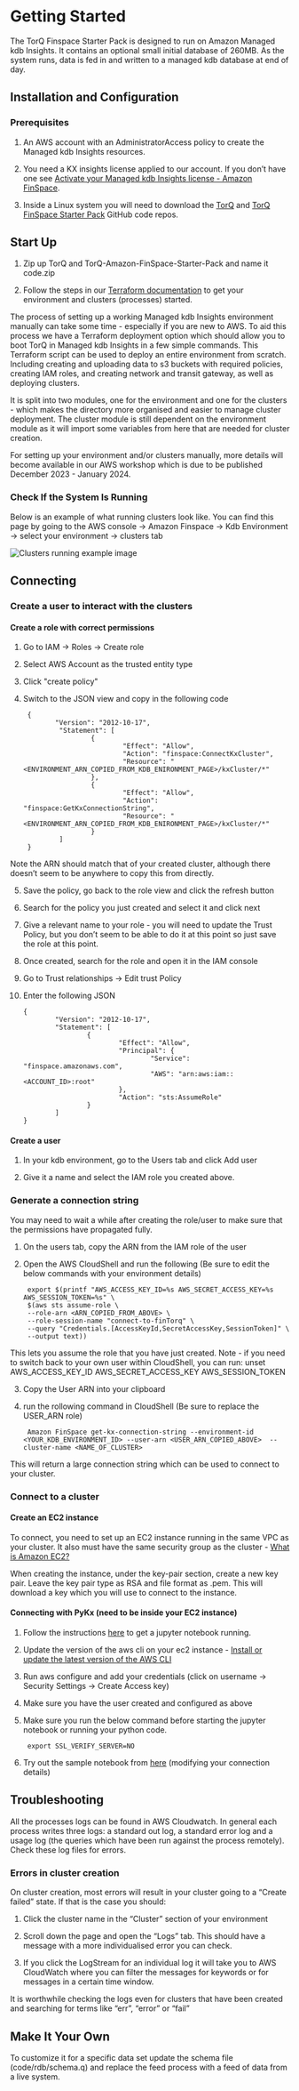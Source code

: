 Getting Started
===============

The TorQ Finspace Starter Pack is designed to run on Amazon Managed kdb Insights. It contains an optional small initial
database of 260MB. As the system runs, data is fed in and written to a managed kdb database at end of day.

Installation and Configuration
------------------------------

### Prerequisites

1. An AWS account with an AdministratorAccess policy to create the Managed kdb Insights resources.

2. You need a KX insights license applied to our account. If you don’t have one see [Activate your Managed kdb Insights license - Amazon FinSpace](https://docs.aws.amazon.com/finspace/latest/userguide/kdb-licensing.html).

3. Inside a Linux system you will need to download the [TorQ](https://github.com/DataIntellectTech/TorQ/tree/master) and [TorQ FinSpace Starter Pack](https://github.com/DataIntellectTech/TorQ-Amazon-FinSpace-Starter-Pack/tree/master) GitHub code repos.

Start Up
--------

1. Zip up TorQ and TorQ-Amazon-FinSpace-Starter-Pack and name it code.zip

2. Follow the steps in our [Terraform documentation](https://dataintellecttech.github.io/TorQ-Amazon-FinSpace-Starter-Pack/terraformdeloyment/) to get your environment and clusters (processes) started.

The process of setting up a working Managed kdb Insights environment manually can take some time - especially if you are new to AWS. To aid this process we have a Terraform deployment option which should allow you to boot TorQ in Managed kdb Insights in a few simple commands. This Terraform script can be used to deploy an entire environment from scratch. Including creating and uploading data to s3 buckets with required policies, creating IAM roles, and creating network and transit gateway, as well as deploying clusters.

It is split into two modules, one for the environment and one for the clusters - which makes the directory more organised and easier to manage cluster deployment. The cluster module is still dependent on the environment module as it will import some variables from here that are needed for cluster creation.

For setting up your environment and/or clusters manually, more details will become available in our AWS workshop which is due to be published December 2023 - January 2024.

### Check If the System Is Running

Below is an example of what running clusters look like. You can find this page by going to the AWS console -> Amazon Finspace -> Kdb Environment -> select your environment -> clusters tab

![Clusters running example image](graphics/clustersrunning.png)

Connecting
--------

### Create a user to interact with the clusters

#### Create a role with correct permissions

1. Go to IAM -> Roles -> Create role

2. Select AWS Account as the trusted entity type

3. Click "create policy"

4. Switch to the JSON view and copy in the following code

        {
               "Version": "2012-10-17",
                "Statement": [
                        {
                                "Effect": "Allow",
                                "Action": "finspace:ConnectKxCluster",
                                "Resource": "<ENVIRONMENT_ARN_COPIED_FROM_KDB_ENIRONMENT_PAGE>/kxCluster/*"
                        },
                        {
                                "Effect": "Allow",
                                "Action": "finspace:GetKxConnectionString",
                                "Resource": "<ENVIRONMENT_ARN_COPIED_FROM_KDB_ENIRONMENT_PAGE>/kxCluster/*"
                        }
                ]
        }

Note the ARN should match that of your created cluster, although there doesn’t seem to be anywhere to copy this from directly.

5. Save the policy, go back to the role view and click the refresh button

6. Search for the policy you just created and select it and click next

7. Give a relevant name to your role - you will need to update the Trust Policy, but you don’t seem to be able to do it at this point so just save the role at this point.

8. Once created, search for the role and open it in the IAM console

9. Go to Trust relationships → Edit trust Policy

10. Enter the following JSON

        {
                "Version": "2012-10-17",
                "Statement": [
                        {
                                "Effect": "Allow",
                                "Principal": {
                                        "Service": "finspace.amazonaws.com",
                                        "AWS": "arn:aws:iam::<ACCOUNT_ID>:root"
                                },
                                "Action": "sts:AssumeRole"
                        }
                ]
        }

#### Create a user

1. In your kdb environment, go to the Users tab and click Add user

2. Give it a name and select the IAM role you created above.

### Generate a connection string

You may need to wait a while after creating the role/user to make sure that the permissions have propagated fully.

1. On the users tab, copy the ARN from the IAM role of the user

2. Open the AWS CloudShell and run the following (Be sure to edit the below commands with your environment details)

        export $(printf "AWS_ACCESS_KEY_ID=%s AWS_SECRET_ACCESS_KEY=%s AWS_SESSION_TOKEN=%s" \
        $(aws sts assume-role \
        --role-arn <ARN_COPIED_FROM_ABOVE> \
        --role-session-name "connect-to-finTorq" \
        --query "Credentials.[AccessKeyId,SecretAccessKey,SessionToken]" \
        --output text))

This lets you assume the role that you have just created. Note - if you need to switch back to your own user within CloudShell, you can run: unset AWS_ACCESS_KEY_ID AWS_SECRET_ACCESS_KEY AWS_SESSION_TOKEN

3. Copy the User ARN into your clipboard

4. run the rollowing command in CloudShell (Be sure to replace the USER_ARN role)

        Amazon FinSpace get-kx-connection-string --environment-id <YOUR_KDB_ENVIRONMENT_ID> --user-arn <USER_ARN_COPIED_ABOVE>  --cluster-name <NAME_OF_CLUSTER>

This will return a large connection string which can be used to connect to your cluster.

### Connect to a cluster

#### Create an EC2 instance

To connect, you need to set up an EC2 instance running in the same VPC as your cluster. It also must have the same security group as the cluster - [What is Amazon EC2?](https://docs.aws.amazon.com/AWSEC2/latest/WindowsGuide/concepts.html)

When creating the instance, under the key-pair section, create a new key pair. Leave the key pair type as RSA and file format as .pem. This will download a key which you will use to connect to the instance.

#### Connecting with PyKx (need to be inside your EC2 instance)

1. Follow the instructions [here](https://dataschool.com/data-modeling-101/running-jupyter-notebook-on-an-ec2-server/) to get a jupyter notebook running.

2. Update the version of the aws cli on your ec2 instance - [Install or update the latest version of the AWS CLI](https://docs.aws.amazon.com/cli/latest/userguide/getting-started-install.html)

3. Run aws configure and add your credentials (click on username → Security Settings → Create Access key)

4. Make sure you have the user created and configured as above

5. Make sure you run the below command before starting the jupyter notebook or running your python code.

        export SSL_VERIFY_SERVER=NO

6. Try out the sample notebook from [here](https://github.com/DataIntellectTech/FinTorQ/blob/master/scripts/pykx_connect.ipynb) (modifying your connection details)

Troubleshooting
----------------

All the processes logs can be found in AWS Cloudwatch. In general each process writes three logs: a standard out log, a standard
error log and a usage log (the queries which have been run against the process remotely). Check these log files for errors.

### Errors in cluster creation
On cluster creation, most errors will result in your cluster going to a “Create failed” state. If that is the case you should:

1. Click the cluster name in the “Cluster” section of your environment

2. Scroll down the page and open the “Logs” tab. This should have a message with a more individualised error you can check.

3. If you click the LogStream for an individual log it will take you to AWS CloudWatch where you can filter the messages for keywords or for messages in a certain time window. 

It is worthwhile checking the logs even for clusters that have been created and searching for terms like “err”, “error” or “fail” 

Make It Your Own
----------------

To customize it for a specific data set update the schema file (code/rdb/schema.q) and replace the feed process with a feed of data from a live system.